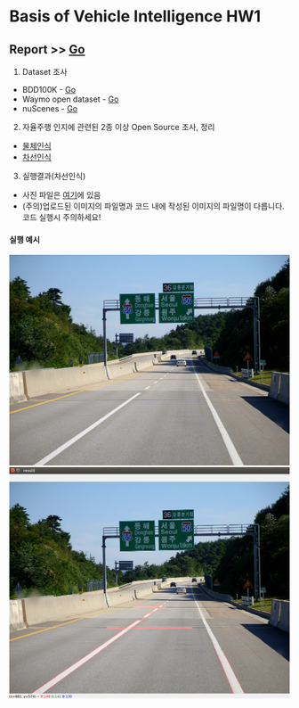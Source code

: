 # Basis of Vehicle Intelligence HW1
 Report >> [Go](https://github.com/ShimHyerin/2021-VehicleIntelligence/blob/main/HW1/차량지능기초%20과제1(20191620).pdf)
---
1. Dataset 조사
- BDD100K - [Go](https://bdd-data.berkeley.edu/)
- Waymo open dataset - [Go](https://waymo.com/open/)
- nuScenes - [Go](https://www.nuscenes.org/)

2. 자율주행 인지에 관련된 2종 이상 Open Source 조사, 정리
- [물체인식](https://github.com/ShimHyerin/2021-VehicleIntelligence/tree/main/HW1/ObjectDetection)
- [차선인식](https://github.com/ShimHyerin/2021-VehicleIntelligence/tree/main/HW1/LaneDetection)

3. 실행결과(차선인식)
- 사진 파일은 [여기](https://github.com/ShimHyerin/2021-VehicleIntelligence/tree/main/HW1/LaneDetection)에 있음
- (주의)업로드된 이미지의 파일명과 코드 내에 작성된 이미지의 파일명이 다릅니다. 코드 실행시 주의하세요!
#### 실행 예시
![img](https://github.com/ShimHyerin/2021-VehicleIntelligence/blob/main/HW1/LaneDetection/pic4.jpg?raw=true)
![img](https://github.com/ShimHyerin/2021-VehicleIntelligence/blob/main/HW1/LaneDetection/res4.png?raw=true)
